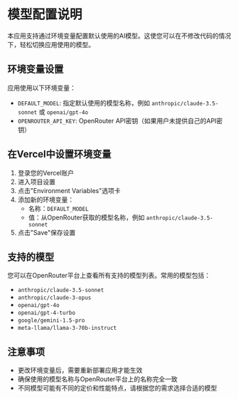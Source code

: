 # 模型配置说明

本应用支持通过环境变量配置默认使用的AI模型。这使您可以在不修改代码的情况下，轻松切换应用使用的模型。

## 环境变量设置

应用使用以下环境变量：

- `DEFAULT_MODEL`: 指定默认使用的模型名称，例如 `anthropic/claude-3.5-sonnet` 或 `openai/gpt-4o`
- `OPENROUTER_API_KEY`: OpenRouter API密钥（如果用户未提供自己的API密钥）

## 在Vercel中设置环境变量

1. 登录您的Vercel账户
2. 进入项目设置
3. 点击"Environment Variables"选项卡
4. 添加新的环境变量：
   - 名称：`DEFAULT_MODEL`
   - 值：从OpenRouter获取的模型名称，例如 `anthropic/claude-3.5-sonnet`
5. 点击"Save"保存设置

## 支持的模型

您可以在OpenRouter平台上查看所有支持的模型列表。常用的模型包括：

- `anthropic/claude-3.5-sonnet`
- `anthropic/claude-3-opus`
- `openai/gpt-4o`
- `openai/gpt-4-turbo`
- `google/gemini-1.5-pro`
- `meta-llama/llama-3-70b-instruct`

## 注意事项

- 更改环境变量后，需要重新部署应用才能生效
- 确保使用的模型名称与OpenRouter平台上的名称完全一致
- 不同模型可能有不同的定价和性能特点，请根据您的需求选择合适的模型 